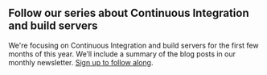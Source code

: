 ## Follow our series about Continuous Integration and build servers

We're focusing on Continuous Integration and build servers for the first few months of this year. We’ll include a summary of the blog posts in our monthly newsletter. [Sign up to follow along](#newsletter).
